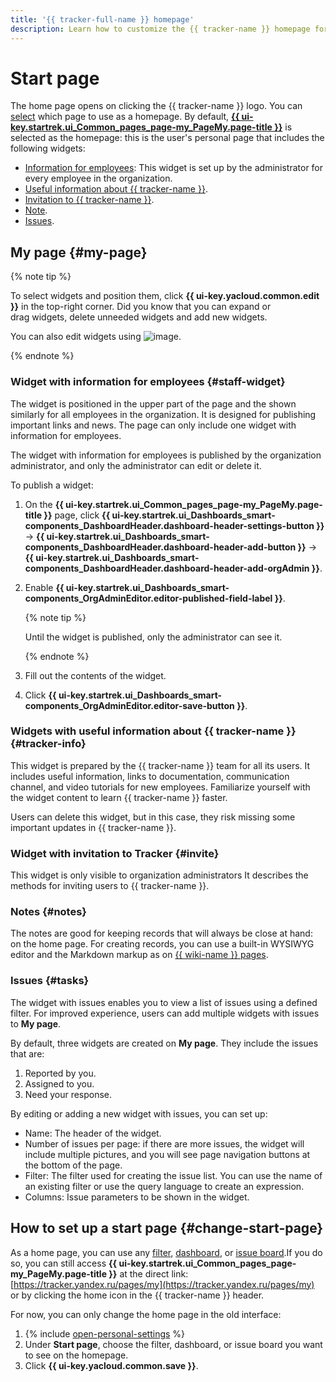 ```yaml
---
title: '{{ tracker-full-name }} homepage'
description: Learn how to customize the {{ tracker-name }} homepage for your needs.
---
```


# Start page


The home page opens on clicking the {{ tracker-name }} logo. You can [select](#change-start-page) which page to use as a homepage. By default, [**{{ ui-key.startrek.ui_Common_pages_page-my_PageMy.page-title }}**](https://tracker.yandex.ru/pages/my) is selected as the homepage: this is the user's personal page that includes the following widgets:

* [Information for employees](#staff-widget): This widget is set up by the administrator for every employee in the organization.
* [Useful information about {{ tracker-name }}](#tracker-info).
* [Invitation to {{ tracker-name }}](#invite).
* [Note](#notes).
* [Issues](#tasks).

## My page {#my-page}

{% note tip %}

To select widgets and position them, click **{{ ui-key.yacloud.common.edit }}** in the top-right corner. Did you know that you can expand or drag widgets, delete unneeded widgets and add new widgets.

You can also edit widgets using ![image](../../_assets/tracker/dots.png).

{% endnote %}

### Widget with information for employees {#staff-widget}

The widget is positioned in the upper part of the page and the shown similarly for all employees in the organization. It is designed for publishing important links and news. The page can only include one widget with information for employees.

The widget with information for employees is published by the organization administrator, and only the administrator can edit or delete it.

To publish a widget:
1. On the **{{ ui-key.startrek.ui_Common_pages_page-my_PageMy.page-title }}** page, click **{{ ui-key.startrek.ui_Dashboards_smart-components_DashboardHeader.dashboard-header-settings-button }}** → **{{ ui-key.startrek.ui_Dashboards_smart-components_DashboardHeader.dashboard-header-add-button }}** → **{{ ui-key.startrek.ui_Dashboards_smart-components_DashboardHeader.dashboard-header-add-orgAdmin }}**.
1. Enable **{{ ui-key.startrek.ui_Dashboards_smart-components_OrgAdminEditor.editor-published-field-label }}**.

   {% note tip %}

   Until the widget is published, only the administrator can see it.

   {% endnote %}

1. Fill out the contents of the widget.
1. Click **{{ ui-key.startrek.ui_Dashboards_smart-components_OrgAdminEditor.editor-save-button }}**.

### Widgets with useful information about {{ tracker-name }} {#tracker-info}

This widget is prepared by the {{ tracker-name }} team for all its users. It includes useful information, links to documentation, communication channel, and video tutorials for new employees. Familiarize yourself with the widget content to learn {{ tracker-name }} faster.

Users can delete this widget, but in this case, they risk missing some important updates in {{ tracker-name }}.

### Widget with invitation to Tracker {#invite}

This widget is only visible to organization administrators It describes the methods for inviting users to {{ tracker-name }}.

### Notes {#notes}

The notes are good for keeping records that will always be close at hand: on the home page. For creating records, you can use a built-in WYSIWYG editor and the Markdown markup as on [{{ wiki-name }} pages](../../wiki/static-markup).

### Issues {#tasks}

The widget with issues enables you to view a list of issues using a defined filter. For improved experience, users can add multiple widgets with issues to **My page**.

By default, three widgets are created on **My page**. They include the issues that are:
1. Reported by you.
1. Assigned to you.
1. Need your response.

By editing or adding a new widget with issues, you can set up:
* Name: The header of the widget.
* Number of issues per page: if there are more issues, the widget will include multiple pictures, and you will see page navigation buttons at the bottom of the page.
* Filter: The filter used for creating the issue list. You can use the name of an existing filter or use the query language to create an expression.
* Columns: Issue parameters to be shown in the widget.

## How to set up a start page {#change-start-page}



As a home page, you can use any [filter](create-filter.md), [dashboard](dashboard.md), or [issue board](../manager/create-agile-board.md).If you do so, you can still access **{{ ui-key.startrek.ui_Common_pages_page-my_PageMy.page-title }}** at the direct link: [https://tracker.yandex.ru/pages/my](https://tracker.yandex.ru/pages/my) or by clicking the home icon in the {{ tracker-name }} header.

For now, you can only change the home page in the old interface:
1. {% include [open-personal-settings](../../_includes/tracker/open-personal-settings.md) %}
1. Under **Start page**, choose the filter, dashboard, or issue board you want to see on the homepage.
1. Click **{{ ui-key.yacloud.common.save }}**.